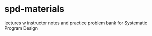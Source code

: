 # spd-materials
lectures w instructor notes and practice problem bank for Systematic Program Design
